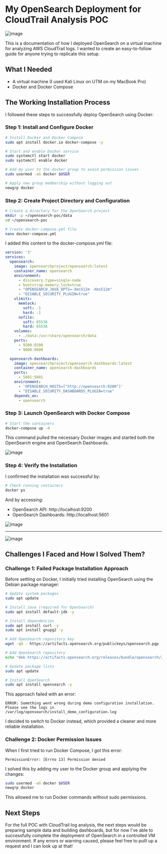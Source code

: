 # My OpenSearch Deployment for CloudTrail Analysis POC

![image](https://github.com/user-attachments/assets/a4a6b147-ac9f-4c1e-933c-1251b67145b0)

This is a documentation of how I deployed OpenSearch on a virtual machine for analyzing AWS CloudTrail logs. I wanted to create an easy-to-follow guide for anyone trying to replicate this setup.



## What I Needed

- A virtual machine (I used Kali Linux on UTM on my MacBook Pro)
- Docker and Docker Compose

## The Working Installation Process

I followed these steps to successfully deploy OpenSearch using Docker:

### Step 1: Install and Configure Docker

```bash
# Install Docker and Docker Compose
sudo apt install docker.io docker-compose -y

# Start and enable Docker service
sudo systemctl start docker
sudo systemctl enable docker

# Add my user to the docker group to avoid permission issues
sudo usermod -aG docker $USER

# Apply new group membership without logging out
newgrp docker
```

### Step 2: Create Project Directory and Configuration

```bash
# Create a directory for the OpenSearch project
mkdir -p ~/opensearch-poc/data
cd ~/opensearch-poc

# Create docker-compose.yml file
nano docker-compose.yml
```

I added this content to the docker-compose.yml file:

```yaml
version: '3'
services:
  opensearch:
    image: opensearchproject/opensearch:latest
    container_name: opensearch
    environment:
      - discovery.type=single-node
      - bootstrap.memory_lock=true
      - "OPENSEARCH_JAVA_OPTS=-Xms512m -Xmx512m"
      - "DISABLE_SECURITY_PLUGIN=true"
    ulimits:
      memlock:
        soft: -1
        hard: -1
      nofile:
        soft: 65536
        hard: 65536
    volumes:
      - ./data:/usr/share/opensearch/data
    ports:
      - 9200:9200
      - 9600:9600

  opensearch-dashboards:
    image: opensearchproject/opensearch-dashboards:latest
    container_name: opensearch-dashboards
    ports:
      - 5601:5601
    environment:
      - 'OPENSEARCH_HOSTS=["http://opensearch:9200"]'
      - "DISABLE_SECURITY_DASHBOARDS_PLUGIN=true"
    depends_on:
      - opensearch
```

### Step 3: Launch OpenSearch with Docker Compose

```bash
# Start the containers
docker-compose up -d
```

This command pulled the necessary Docker images and started both the OpenSearch engine and OpenSearch Dashboards.


![image](https://github.com/user-attachments/assets/bf33b92d-6857-43f2-9969-06d02cf8f3fe)

### Step 4: Verify the Installation

I confirmed the installation was successful by:

```bash
# Check running containers
docker ps
```

And by accessing:
- OpenSearch API: http://localhost:9200
- OpenSearch Dashboards: http://localhost:5601

![image](https://github.com/user-attachments/assets/6f1d39af-7b13-4a09-b9b3-159c016f9bec)

---

![image](https://github.com/user-attachments/assets/6846c062-5893-4d2c-aaa6-8460d0f69362)



## Challenges I Faced and How I Solved Them? 

### Challenge 1: Failed Package Installation Approach

Before settling on Docker, I initially tried installing OpenSearch using the Debian package manager:

```bash
# Update system packages
sudo apt update

# Install Java (required for OpenSearch)
sudo apt install default-jdk -y

# Install dependencies
sudo apt install curl -y
sudo apt install gnupg2 -y

# Add OpenSearch repository key
wget -qO - https://artifacts.opensearch.org/publickeys/opensearch.pgp | sudo apt-key add -

# Add OpenSearch repository
echo "deb https://artifacts.opensearch.org/releases/bundle/opensearch/2.x/apt stable main" | sudo tee /etc/apt/sources.list.d/opensearch-2.x.list

# Update package lists
sudo apt update

# Install OpenSearch
sudo apt install opensearch -y
```

This approach failed with an error:
```
ERROR: Something went wrong during demo configuration installation. Please see the logs in /var/log/opensearch/install_demo_configuration.log
```

I decided to switch to Docker instead, which provided a cleaner and more reliable installation.

### Challenge 2: Docker Permission Issues

When I first tried to run Docker Compose, I got this error:
```
PermissionError: [Errno 13] Permission denied
```

I solved this by adding my user to the Docker group and applying the changes:
```bash
sudo usermod -aG docker $USER
newgrp docker
```

This allowed me to run Docker commands without sudo permissions.

## Next Steps

For the full POC with CloudTrail log analysis, the next steps would be preparing sample data and building dashboards, but for now I've able to successfully complete the deployment of OpenSearch in a controlled VM environment. If any errors or warning caused, please feel free to pulll up a request and I can look up at that!

